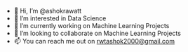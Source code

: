 - 👋 Hi, I’m @ashokrawatt
- 👀 I’m interested in Data Science
- 🌱 I’m currently working on Machine Learning Projects
- 💞️ I’m looking to collaborate on Machine Learning Projects
- 📫 You can reach me out on rwtashok2000@gmail.com

<!---
ashokrawatt/ashokrawatt is a ✨ special ✨ repository because its `README.md` (this file) appears on your GitHub profile.
You can click the Preview link to take a look at your changes.
--->
